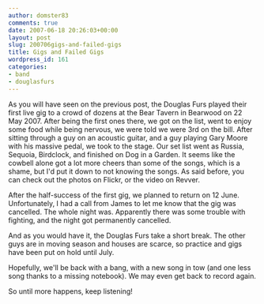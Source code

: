 ```yaml
---
author: domster83
comments: true
date: 2007-06-18 20:26:03+00:00
layout: post
slug: 200706gigs-and-failed-gigs
title: Gigs and Failed Gigs
wordpress_id: 161
categories:
- band
- douglasfurs
---
```


As you will have seen on the previous post, the Douglas Furs played their first live gig to a crowd of dozens at the Bear Tavern in Bearwood on 22 May 2007.
After being the first ones there, we got on the list, went to enjoy some food while being nervous, we were told we were 3rd on the bill.
After sitting through a guy on an acoustic guitar, and a guy playing Gary Moore with his massive pedal, we took to the stage. Our set list went as Russia, Sequoia, Birdclock, and finished on Dog in a Garden.
It seems like the cowbell alone got a lot more cheers than some of the songs, which is a shame, but I'd put it down to not knowing the songs.
As said before, you can check out the photos on Flickr, or the video on Revver.




After the half-success of the first gig, we planned to return on 12 June. Unfortunately, I had a call from James to let me know that the gig was cancelled. The whole night was. Apparently there was some trouble with fighting, and the night got permanently cancelled.




And as you would have it, the Douglas Furs take a short break. The other guys are in moving season and houses are scarce, so practice and gigs have been put on hold until July.




Hopefully, we'll be back with a bang, with a new song in tow (and one less song thanks to a missing notebook). We may even get back to record again.




So until more happens, keep listening!
